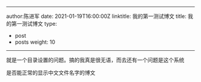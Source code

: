 
---
author:陈进军
date: 2021-01-19T16:00:00Z
linktitle: 我的第一测试博文
title: 我的第一测试博文
type:
- post 
- posts
weight: 10
---

就是一个目录设置的问题。搞的我真是很无语，而去还有一个问题是这个系统

是否能正常的显示中文文件名字的博文

